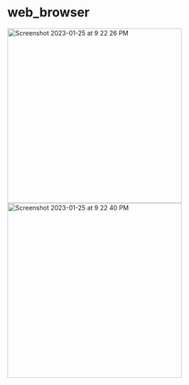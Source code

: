 # web_browser
<img width="392" alt="Screenshot 2023-01-25 at 9 22 26 PM" src="https://user-images.githubusercontent.com/121867874/214610674-9f700078-8dda-4e7d-b8a3-35ace7bcf7c9.png">
<img width="392" alt="Screenshot 2023-01-25 at 9 22 40 PM" src="https://user-images.githubusercontent.com/121867874/214610694-06613687-ef70-4388-a5bc-2eb6ef09811c.png">
